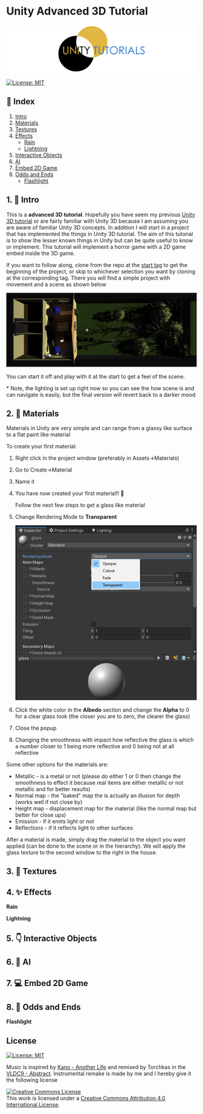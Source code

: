 # Unity Advanced 3D Tutorial

![logo](img/logo.png)

[![License: MIT](https://img.shields.io/badge/License-MIT-blue.svg)](https://opensource.org/licenses/MIT) 

## 📌 Index

1. [Intro](#intro)
2. [Materials](#materials)
3. [Textures](#Textures)
4. [Effects](#effects)
   * [Rain](#rain) 
   * [Lightning](#lightning)
5. [Interactive Objects](#interactive)
6. [AI](#ai)
7. [Embed 2D Game](#2d)
8. [Odds and Ends](#odds)
   * [Flashlight](#flashlight)

<a name="intro"></a>

## 1. 👋 Intro

This is a **advanced 3D tutorial**. Hopefully you have seem my previous [Unity 3D tutorial](https://github.com/Zeyu-Li/Unity-Tutorial-3D#unity-user-guide) or are fairly familiar with Unity 3D because I am assuming you are aware of familiar Unity 3D concepts. In addition I will start in a project that has implemented the things in Unity 3D tutorial. The aim of this tutorial is to show the lesser known things in Unity but can be quite useful to know or implement. This tutorial will implement a horror game with a 2D game embed inside the 3D game. 

If you want to follow along, clone from the repo at the [start tag](https://github.com/Zeyu-Li/Unity-Advanced-3D-Tutorial/releases/tag/start) to get the beginning of the project, or skip to whichever selection you want by cloning at the corresponding tag. There you will find a simple project with movement and a scene as shown below

![layout](img/layout.png)

You can start it off and play with it at the start to get a feel of the scene.

\* Note, the lighting is set up right now so you can see the how scene is and can navigate is easily, but the final version will revert back to a darker mood

<a name="materials"></a>

## 2. 🎨 Materials

Materials in Unity are very simple and can range from a glassy like surface to a flat paint like material

To create your first material:

1. Right click in the project window (preferably in Assets->Materials)

2. Go to Create->Material

3. Name it

4. You have now created your first material!! 🎉 

   Follow the next few steps to get a glass like material

5. Change Rendering Mode to **Transparent**

   ![glass](img/glass.png)

6. Click the white color in the **Albedo** section and change the **Alpha** to 0 for a clear glass look (the closer you are to zero, the clearer the glass)

7. Close the popup

8. Changing the smoothness with impact how reflective the glass is which a number closer to 1 being more reflective and 0 being not at all reflective

Some other options for the materials are:

* Metallic - is a metal or not (please do either 1 or 0 then change the smoothness to effect it because real items are either metallic or not metallic and for better results)
* Normal map - the "baked" map the is actually an illusion for depth (works well if not close by)
* Height map - displacement map for the material (like the normal map but better for close ups)
* Emission - if it emits light or not
* Reflections - if it reflects light to other surfaces

After a material is made, simply drag the material to the object you want applied (can be done to the scene or in the hierarchy). We will apply the glass texture to the second window to the right in the house.

<a name="textures"></a>

## 3. 🧻 Textures

<a name="effects"></a>



## 4. ✨ Effects

<a name="rain"></a>

**Rain**



<a name="lightning"></a>

**Lightning**



<a name="interactive"></a>

## 5. 👇 Interactive Objects



<a name="ai"></a>

## 6. 🤖 AI



<a name="2d"></a>

## 7. 💻 Embed 2D Game



<a name="odds"></a>

## 8. 🧶 Odds and Ends

<a name="flashlight"></a>

**Flashlight**



## License

[![License: MIT](https://img.shields.io/badge/License-MIT-blue.svg)](https://opensource.org/licenses/MIT) 

Music is inspired by [Kano - Another Life](https://www.youtube.com/watch?v=-zQd6xiGAUo&ab_channel=MAXMELIX) and remixed by Torchkas in the [VLDC9 - Abstract](https://www.smwcentral.net/?p=section&a=details&id=14805). Instrumental remake is made by me and I hereby give it the following license

<a rel="license" href="http://creativecommons.org/licenses/by/4.0/"><img alt="Creative Commons License" style="border-width:0" src="https://i.creativecommons.org/l/by/4.0/88x31.png" /></a><br />This work is licensed under a <a rel="license" href="http://creativecommons.org/licenses/by/4.0/">Creative Commons Attribution 4.0 International License</a>.


